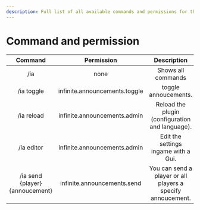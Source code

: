 ```yaml
---
description: Full list of all available commands and permissions for the plugin.
---
```


# Command and permission


| Command | Permission | Description |
| :---: | :---: | :---: |
| /ia | none | Shows all commands |
| /ia toggle | infinite.announcements.toggle | toggle annoucements. |
| /ia reload | infinite.announcements.admin | Reload the plugin (configuration and language). |
| /ia editor | infinite.announcements.admin | Edit the settings ingame with a Gui. |
| /ia send {player} {annoucement}| infinite.announcements.send | You can send a player or all players a specify annoucement. |

